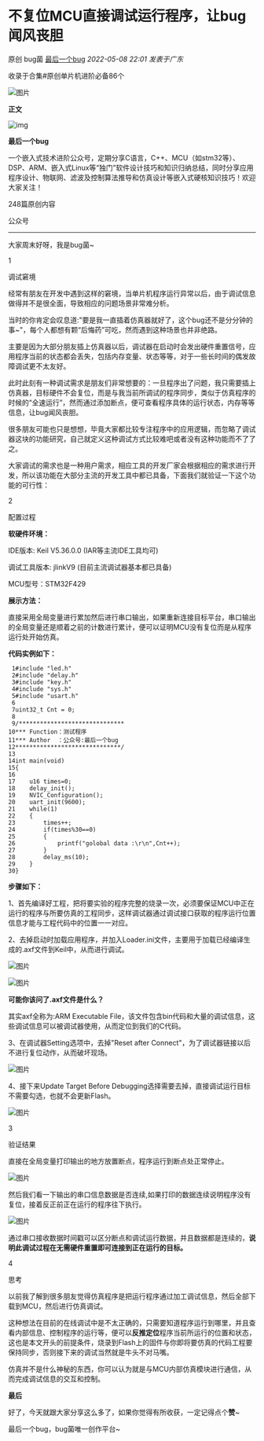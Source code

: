 # 不复位MCU直接调试运行程序，让bug闻风丧胆

原创 bug菌 [最后一个bug](javascript:void(0);) *2022-05-08 22:01* *发表于广东*

收录于合集#原创单片机进阶必备86个

![图片](%E5%8D%95%E7%89%87%E6%9C%BA%E5%A6%82%E4%BD%95%E4%B8%8D%E6%89%93%E6%96%AD%E7%A8%8B%E5%BA%8F%E8%BF%90%E8%A1%8C%E8%80%8C%E8%BF%9B%E5%85%A5%E8%B0%83%E8%AF%95.assets/640.gif)

**正文**

![img](%E5%8D%95%E7%89%87%E6%9C%BA%E5%A6%82%E4%BD%95%E4%B8%8D%E6%89%93%E6%96%AD%E7%A8%8B%E5%BA%8F%E8%BF%90%E8%A1%8C%E8%80%8C%E8%BF%9B%E5%85%A5%E8%B0%83%E8%AF%95.assets/0.png)

**最后一个bug**

一个嵌入式技术进阶公众号，定期分享C语言，C++、MCU（如stm32等）、DSP、ARM、嵌入式Linux等“独门”软件设计技巧和知识归纳总结，同时分享应用程序设计、物联网、滤波及控制算法推导和仿真设计等嵌入式硬核知识技巧！欢迎大家关注！

248篇原创内容



公众号

------

大家周末好呀，我是bug菌~

1

调试窘境

经常有朋友在开发中遇到这样的窘境，当单片机程序运行异常以后，由于调试信息做得并不是很全面，导致相应的问题场景非常难分析。

当时的你肯定会叹息道:"要是我一直插着仿真器就好了，这个bug还不是分分钟的事~"，每个人都想有颗“后悔药”可吃，然而遇到这种场景也并非绝路。

主要是因为大部分朋友插上仿真器以后，调试器在启动时会发出硬件重置信号，应用程序当前的状态都会丢失，包括内存变量、状态等等，对于一些长时间的偶发故障调试更不太友好。

此时此刻有一种调试需求是朋友们非常想要的：一旦程序出了问题，我只需要插上仿真器，目标硬件不会复位，而是与我当前所调试的程序同步，类似于仿真程序的时候的“全速运行”，然而通过添加断点，便可查看程序具体的运行状态，内存等等信息，让bug闻风丧胆。

很多朋友可能也只是想想，毕竟大家都比较专注程序中的应用逻辑，而忽略了调试器这块的功能研究，自己就定义这种调试方式比较难吧或者没有这种功能而不了了之。

大家调试的需求也是一种用户需求，相应工具的开发厂家会根据相应的需求进行开发，所以该功能在大部分主流的开发工具中都已具备，下面我们就验证一下这个功能的可行性：

2

配置过程

**软硬件环境：**

IDE版本: Keil V5.36.0.0 (IAR等主流IDE工具均可)

调试工具版本: jlinkV9 (目前主流调试器基本都已具备)

MCU型号：STM32F429

**展示方法：**

直接采用全局变量进行累加然后进行串口输出，如果重新连接目标平台，串口输出的全局变量还是顺着之前的计数进行累计，便可以证明MCU没有复位而是从程序运行处开始仿真。

**代码实例如下：**

```
 1#include "led.h"
 2#include "delay.h"
 3#include "key.h"
 4#include "sys.h"
 5#include "usart.h"
 6
 7uint32_t Cnt = 0;
 8
 9/******************************
10*** Function：测试程序
11*** Author  ：公众号:最后一个bug
12******************************/
13
14int main(void)
15{        
16
17    u16 times=0;
18    delay_init();            
19    NVIC_Configuration();   
20    uart_init(9600);     
21    while(1)
22    {
23        times++;
24        if(times%30==0)
25        {
26            printf("golobal data :\r\n",Cnt++);  
27        }
28        delay_ms(10);   
29    }    
30}
```

**步骤如下：**

1、首先编译好工程，把将要实验的程序完整的烧录一次，必须要保证MCU中正在运行的程序与所要仿真的工程同步，这样调试器通过调试接口获取的程序运行位置信息才能与工程代码中的位置一一对应。

2、去掉启动时加载应用程序，并加入Loader.ini文件，主要用于加载已经编译生成的.axf文件到Keil中，从而进行调试。

![图片](%E5%8D%95%E7%89%87%E6%9C%BA%E5%A6%82%E4%BD%95%E4%B8%8D%E6%89%93%E6%96%AD%E7%A8%8B%E5%BA%8F%E8%BF%90%E8%A1%8C%E8%80%8C%E8%BF%9B%E5%85%A5%E8%B0%83%E8%AF%95.assets/640-16767070862301.png)



![图片](%E5%8D%95%E7%89%87%E6%9C%BA%E5%A6%82%E4%BD%95%E4%B8%8D%E6%89%93%E6%96%AD%E7%A8%8B%E5%BA%8F%E8%BF%90%E8%A1%8C%E8%80%8C%E8%BF%9B%E5%85%A5%E8%B0%83%E8%AF%95.assets/640-16767070862312.png)

**可能你该问了.axf文件是什么？**

其实axf全称为:ARM Executable File，该文件包含bin代码和大量的调试信息，这些调试信息可以被调试器使用，从而定位到我们的C代码。

3、在调试器Setting选项中，去掉"Reset after Connect"，为了调试器链接以后不进行复位动作，从而破坏现场。

![图片](%E5%8D%95%E7%89%87%E6%9C%BA%E5%A6%82%E4%BD%95%E4%B8%8D%E6%89%93%E6%96%AD%E7%A8%8B%E5%BA%8F%E8%BF%90%E8%A1%8C%E8%80%8C%E8%BF%9B%E5%85%A5%E8%B0%83%E8%AF%95.assets/640-16767070862313.png)



4、接下来Update Target Before Debugging选择需要去掉，直接调试运行目标不需要勾选，也就不会更新Flash。

![图片](%E5%8D%95%E7%89%87%E6%9C%BA%E5%A6%82%E4%BD%95%E4%B8%8D%E6%89%93%E6%96%AD%E7%A8%8B%E5%BA%8F%E8%BF%90%E8%A1%8C%E8%80%8C%E8%BF%9B%E5%85%A5%E8%B0%83%E8%AF%95.assets/640-16767070862324.png)

3

验证结果

直接在全局变量打印输出的地方放置断点，程序运行到断点处正常停止。

![图片](%E5%8D%95%E7%89%87%E6%9C%BA%E5%A6%82%E4%BD%95%E4%B8%8D%E6%89%93%E6%96%AD%E7%A8%8B%E5%BA%8F%E8%BF%90%E8%A1%8C%E8%80%8C%E8%BF%9B%E5%85%A5%E8%B0%83%E8%AF%95.assets/640-16767070862325.png)

然后我们看一下输出的串口信息数据是否连续,如果打印的数据连续说明程序没有复位，接着反正前正在运行的程序往下执行。



![图片](%E5%8D%95%E7%89%87%E6%9C%BA%E5%A6%82%E4%BD%95%E4%B8%8D%E6%89%93%E6%96%AD%E7%A8%8B%E5%BA%8F%E8%BF%90%E8%A1%8C%E8%80%8C%E8%BF%9B%E5%85%A5%E8%B0%83%E8%AF%95.assets/640-16767070862336.png)



通过串口接收数据时间戳可以区分断点和调试运行数据，并且数据都是连续的，**说明此调试过程在无需硬件重置即可连接到正在运行的目标。**

4

思考

以前我了解到很多朋友觉得仿真程序是把运行程序通过加工调试信息，然后全部下载到MCU，然后进行仿真调试。

这种想法在目前的在线调试中是不太正确的，只需要知道程序运行到哪里，并且查看内部信息、控制程序的运行等，便可以**反推定位**程序当前所运行的位置和状态，这也是本文开头的前提条件，烧录到Flash上的固件与你即将要仿真的代码工程要保持同步，否则接下来的调试当然就是牛头不对马嘴。

仿真并不是什么神秘的东西，你可以认为就是与MCU内部仿真模块进行通信，从而完成调试信息的交互和控制。

**最后**

   好了，今天就跟大家分享这么多了，如果你觉得有所收获，一定记得点个**赞**~

最后一个bug，bug菌唯一创作平台~